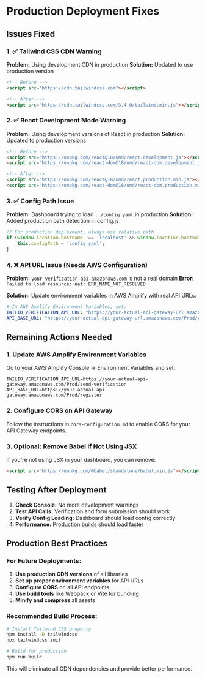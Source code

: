 # Production Deployment Fixes

## Issues Fixed

### 1. ✅ Tailwind CSS CDN Warning
**Problem:** Using development CDN in production
**Solution:** Updated to use production version
```html
<!-- Before -->
<script src="https://cdn.tailwindcss.com"></script>

<!-- After -->
<script src="https://cdn.tailwindcss.com/3.4.0/tailwind.min.js"></script>
```

### 2. ✅ React Development Mode Warning
**Problem:** Using development versions of React in production
**Solution:** Updated to production versions
```html
<!-- Before -->
<script src="https://unpkg.com/react@18/umd/react.development.js"></script>
<script src="https://unpkg.com/react-dom@18/umd/react-dom.development.js"></script>

<!-- After -->
<script src="https://unpkg.com/react@18/umd/react.production.min.js"></script>
<script src="https://unpkg.com/react-dom@18/umd/react-dom.production.min.js"></script>
```

### 3. ✅ Config Path Issue
**Problem:** Dashboard trying to load `../config.yaml` in production
**Solution:** Added production path detection in config.js
```javascript
// For production deployment, always use relative path
if (window.location.hostname !== 'localhost' && window.location.hostname !== '127.0.0.1') {
    this.configPath = 'config.yaml';
}
```

### 4. ❌ API URL Issue (Needs AWS Configuration)
**Problem:** `your-verification-api.amazonaws.com` is not a real domain
**Error:** `Failed to load resource: net::ERR_NAME_NOT_RESOLVED`

**Solution:** Update environment variables in AWS Amplify with real API URLs:

```yaml
# In AWS Amplify Environment Variables, set:
TWILIO_VERIFICATION_API_URL: "https://your-actual-api-gateway-url.amazonaws.com/Prod/send-verification"
API_BASE_URL: "https://your-actual-api-gateway-url.amazonaws.com/Prod/register"
```

## Remaining Actions Needed

### 1. Update AWS Amplify Environment Variables
Go to your AWS Amplify Console → Environment Variables and set:

```
TWILIO_VERIFICATION_API_URL=https://your-actual-api-gateway.amazonaws.com/Prod/send-verification
API_BASE_URL=https://your-actual-api-gateway.amazonaws.com/Prod/register
```

### 2. Configure CORS on API Gateway
Follow the instructions in `cors-configuration.md` to enable CORS for your API Gateway endpoints.

### 3. Optional: Remove Babel if Not Using JSX
If you're not using JSX in your dashboard, you can remove:
```html
<script src="https://unpkg.com/@babel/standalone/babel.min.js"></script>
```

## Testing After Deployment

1. **Check Console:** No more development warnings
2. **Test API Calls:** Verification and form submission should work
3. **Verify Config Loading:** Dashboard should load config correctly
4. **Performance:** Production builds should load faster

## Production Best Practices

### For Future Deployments:
1. **Use production CDN versions** of all libraries
2. **Set up proper environment variables** for API URLs
3. **Configure CORS** on all API endpoints
4. **Use build tools** like Webpack or Vite for bundling
5. **Minify and compress** all assets

### Recommended Build Process:
```bash
# Install Tailwind CSS properly
npm install -D tailwindcss
npx tailwindcss init

# Build for production
npm run build
```

This will eliminate all CDN dependencies and provide better performance.
